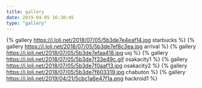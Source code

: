 ```yaml
---
title: gallery
date: 2019-04-05 16:30:45
type: "gallery"
---
```

{% gallery https://i.loli.net/2018/07/05/5b3de7e4eaf14.jpg starbucks %}
{% gallery https://i.loli.net/2018/07/05/5b3de7ef8c3ea.jpg arrival %}
{% gallery https://i.loli.net/2018/07/05/5b3de7efaa418.jpg usj %}
{% gallery https://i.loli.net/2018/07/05/5b3de7f33e49c.gif osakacity1 %}
{% gallery https://i.loli.net/2018/07/05/5b3de7f0aaf13.jpg osakacity2 %}
{% gallery https://i.loli.net/2018/07/05/5b3de7f603319.jpg chabuton %}
{% gallery https://i.loli.net/2019/04/21/5cbc1a6e47f1a.png hackroid1 %}

